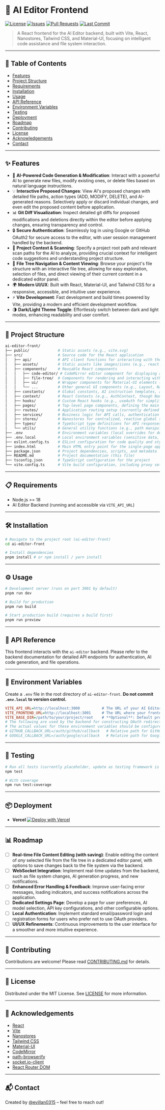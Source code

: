 # 🚀 AI Editor Frontend

[![License](https://img.shields.io/github/license/evillan0315/ai-editor-front)](LICENSE)
[![Issues](https://img.shields.io/github/issues/evillan0315/ai-editor-front)](https://github.com/evillan0315/ai-editor-front/issues)
[![Pull Requests](https://img.shields.io/github/issues-pr/evillan0315/ai-editor-front)](https://github.com/evillan0315/ai-editor-front/pulls)
[![Last Commit](https://img.shields.io/github/last-commit/evillan0315/ai-editor-front)](https://github.com/evillan0315/ai-editor-front/commits)

> A React frontend for the AI Editor backend, built with Vite, React, Nanostores, Tailwind CSS, and Material-UI, focusing on intelligent code assistance and file system interaction.

---

## 📖 Table of Contents

- [Features](#-features)
- [Project Structure](#-project-structure)
- [Requirements](#-requirements)
- [Installation](#-installation)
- [Usage](#-usage)
- [API Reference](#-api-reference)
- [Environment Variables](#-environment-variables)
- [Testing](#-testing)
- [Deployment](#-deployment)
- [Roadmap](#-roadmap)
- [Contributing](#-contributing)
- [License](#-license)
- [Acknowledgements](#-acknowledgements)
- [Contact](#-contact)

---

## ✨ Features

- 🤖 **AI-Powered Code Generation & Modification**: Interact with a powerful AI to generate new files, modify existing ones, or delete files based on natural language instructions.
- 💡 **Interactive Proposed Changes**: View AI's proposed changes with detailed file paths, action types (ADD, MODIFY, DELETE), and AI-generated reasons. Selectively apply or discard individual changes, and even edit the proposed content before application.
- 📊 **Git Diff Visualization**: Inspect detailed git diffs for proposed modifications and deletions directly within the editor before applying changes, ensuring transparency and control.
- 🔒 **Secure Authentication**: Seamlessly log in using Google or GitHub OAuth2 for secure access to the editor, with user session management handled by the backend.
- 📂 **Project Context & Scanning**: Specify a project root path and relevant scan paths for the AI to analyze, providing crucial context for intelligent code suggestions and understanding project structure.
- 🚀 **File Tree Navigation & Content Viewing**: Browse your project's file structure with an interactive file tree, allowing for easy exploration, selection of files, and direct viewing of their current content in a dedicated editor panel.
- 🌍 **Modern UI/UX**: Built with React, Material-UI, and Tailwind CSS for a responsive, accessible, and intuitive user experience.
- ⚡ **Vite Development**: Fast development and build times powered by Vite, providing a modern and efficient development workflow.
- 🌗 **Dark/Light Theme Toggle**: Effortlessly switch between dark and light modes, enhancing readability and user comfort.

---

## 📂 Project Structure

```bash
ai-editor-front/
├── public/             # Static assets (e.g., vite.svg)
├── src/                # Source code for the React application
│   ├── api/            # API client functions for interacting with the backend (e.g., auth, file, LLM operations)
│   ├── assets/         # Static assets like images/icons (e.g., react.svg)
│   ├── components/     # Reusable React components
│   │   ├── code-editor/ # CodeMirror editor component for displaying and editing code
│   │   ├── file-tree/  # Components for rendering and interacting with the project's file tree
│   │   ├── ui/         # Wrapper components for Material-UI elements (e.g., Button, TextField, CircularProgress)
│   │   └── ...         # Other general UI components (e.g., Layout, Navbar, Loading, WelcomeMessage)
│   ├── constants/      # Global constants, AI instruction templates, and configuration values
│   ├── context/        # React Contexts (e.g., AuthContext, though Nanostores is the primary state management solution)
│   ├── hooks/          # Custom React hooks (e.g., useAuth for simplified authentication access)
│   ├── pages/          # Top-level page components, defining the main views of the application (e.g., AiEditorPage, LoginPage, AuthCallback, LandingPage)
│   ├── routes/         # Application routing setup (currently defined in App.tsx using React Router DOM)
│   ├── services/       # Business logic for API calls, authentication state management, and other non-UI related operations (e.g., authService)
│   ├── stores/         # Nanostores for centralized, reactive global state management (e.g., authStore, aiEditorStore, fileTreeStore)
│   ├── types/          # TypeScript type definitions for API responses, application state, and domain models
│   └── utils/          # General utility functions (e.g., path manipulation, debounce, file tree building)
├── .env                # Environment variables (local overrides for development, not committed)
├── .env.local          # Local environment variables (sensitive data, not committed to VCS)
├── eslint.config.ts    # ESLint configuration for code quality and style
├── index.html          # Main HTML entry point for the single-page application
├── package.json        # Project dependencies, scripts, and metadata
├── README.md           # Project documentation (this file)
├── tsconfig.json       # TypeScript configuration for the project
└── vite.config.ts      # Vite build configuration, including proxy setup for API calls
```

---

## 📋 Requirements

- Node.js >= 18
- AI Editor Backend (running and accessible via `VITE_API_URL`)

---

## 🛠️ Installation

```bash
# Navigate to the project root (ai-editor-front)
cd ai-editor-front

# Install dependencies
pnpm install # or npm install / yarn install
```

---

## ⚙️ Usage

```bash
# Development server (runs on port 3001 by default)
pnpm run dev

# Build for production
pnpm run build

# Start production build (requires a build first)
pnpm run preview
```

---

## 📖 API Reference

This frontend interacts with the `ai-editor` backend. Please refer to the backend documentation for detailed API endpoints for authentication, AI code generation, and file operations.

---

## 🔑 Environment Variables

Create a `.env` file in the root directory of `ai-editor-front`. **Do not commit `.env.local` to version control.**

```ini
VITE_API_URL=http://localhost:3000          # The URL of your AI Editor backend API
VITE_FRONTEND_URL=http://localhost:3001     # The URL where your frontend is hosted (e.g., for OAuth redirects)
VITE_BASE_DIR=/path/to/your/project/root    # **Optional**: Default project root to pre-fill in the editor. Can be overridden in the UI. If not set, the user must provide one.
# The following are used by the backend for constructing OAuth redirect URLs, but are included here for completeness.
# The actual values for these environment variables should be configured in your backend service.
# GITHUB_CALLBACK_URL=/auth/github/callback   # Relative path for GitHub OAuth callback (handled by backend)
# GOOGLE_CALLBACK_URL=/auth/google/callback   # Relative path for Google OAuth callback (handled by backend)
```

---

## 🧪 Testing

```bash
# Run all tests (currently placeholder, update as testing framework is integrated)
npm test

# With coverage
npm run test:coverage
```

---

## 📦 Deployment

- **Vercel**
  [![Deploy with Vercel](https://vercel.com/button)](https://vercel.com/import/project?template=https://github.com/evillan0315/ai-editor-front)

---

## 📊 Roadmap

- [ ] **Real-time File Content Editing (with saving)**: Enable editing the content of _any_ selected file from the file tree in a dedicated editor panel, with options to save changes back to the file system via the backend.
- [ ] **WebSocket Integration**: Implement real-time updates from the backend, such as file system changes, AI generation progress, and new notifications.
- [ ] **Enhanced Error Handling & Feedback**: Improve user-facing error messages, loading indicators, and success notifications across the application.
- [ ] **Dedicated Settings Page**: Develop a page for user preferences, AI model selection, API key configurations, and other configurable options.
- [ ] **Local Authentication**: Implement standard email/password login and registration forms for users who prefer not to use OAuth providers.
- [ ] **UI/UX Refinements**: Continuous improvements to the user interface for a smoother and more intuitive experience.

---

## 🤝 Contributing

Contributions are welcome!
Please read [CONTRIBUTING.md](https://github.com/evillan0315/ai-editor-front/blob/main/CONTRIBUTING.md) for details.

---

## 📜 License

Distributed under the MIT License. See [LICENSE](https://github.com/evillan0315/ai-editor-front/blob/main/LICENSE) for more information.

---

## 🙌 Acknowledgements

- [React](https://react.dev/)
- [Vite](https://vitejs.dev/)
- [Nanostores](https://nanostores.github.io/)
- [Tailwind CSS](https://tailwindcss.com/)
- [Material-UI](https://mui.com/)
- [CodeMirror](https://codemirror.net/)
- [path-browserify](https://www.npmjs.com/package/path-browserify)
- [socket.io-client](https://socket.io/docs/v4/client-api/)
- [React Router DOM](https://reactrouter.com/en/main)

---

## 📬 Contact

Created by [@evillan0315](https://github.com/evillan0315) – feel free to reach out!
